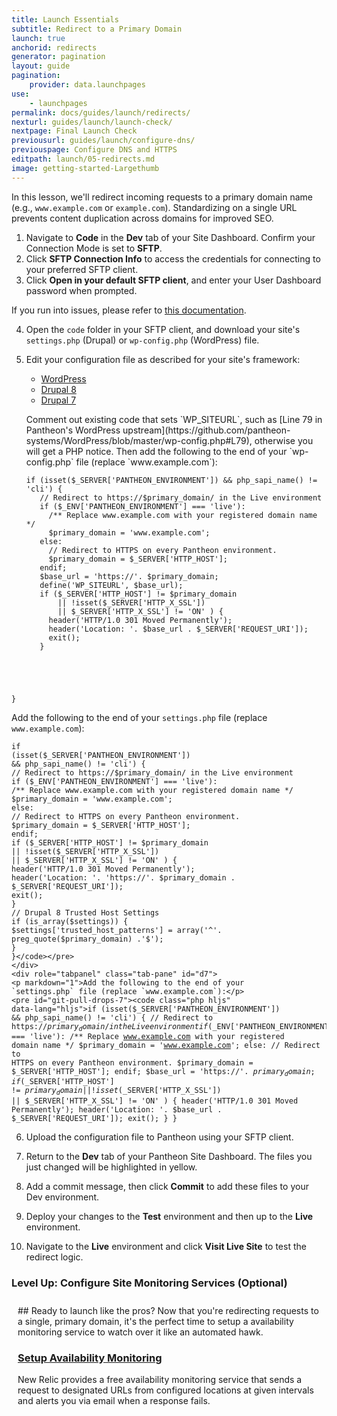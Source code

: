 ```yaml
---
title: Launch Essentials
subtitle: Redirect to a Primary Domain
launch: true
anchorid: redirects
generator: pagination
layout: guide
pagination:
    provider: data.launchpages
use:
    - launchpages
permalink: docs/guides/launch/redirects/
nexturl: guides/launch/launch-check/
nextpage: Final Launch Check
previousurl: guides/launch/configure-dns/
previouspage: Configure DNS and HTTPS
editpath: launch/05-redirects.md
image: getting-started-Largethumb
---
```

In this lesson, we'll redirect incoming requests to a primary domain name (e.g., `www.example.com` or `example.com`). Standardizing on a single URL prevents content duplication across domains for improved SEO.

1. Navigate to **<span class="glyphicons glyphicons-embed-close" aria-hidden="true"></span> Code** in the **<span class="glyphicons glyphicons-wrench" aria-hidden="true"></span> Dev** tab of your Site Dashboard. Confirm your Connection Mode is set to **SFTP**.
2. Click **<span class="glyphicons glyphicons-info-sign" aria-hidden="true"></span>  SFTP Connection Info** to access the credentials for connecting to your preferred SFTP client.
3. Click **Open in your default SFTP client**, and enter your User Dashboard password when prompted.

  If you run into issues, please refer to [this documentation](/docs/sftp/#sftp-connection-information).

4. Open the `code` folder in your SFTP client, and download your site's `settings.php` (Drupal) or `wp-config.php` (WordPress) file.
5. Edit your configuration file as described for your site's framework:

    <!-- Nav tabs -->
    <ul class="nav nav-tabs" role="tablist">
      <li id="wptab" role="presentation" class="active"><a href="#wp" aria-controls="wp" role="tab" data-toggle="tab">WordPress</a></li>
      <li id="d8tab" role="presentation"><a href="#d8" aria-controls="d8" role="tab" data-toggle="tab">Drupal 8</a></li>
      <li id="d7tab" role="presentation"><a href="#d7" aria-controls="d7" role="tab" data-toggle="tab">Drupal 7</a></li>
    </ul>

    <!-- Tab panes -->
    <div class="tab-content">
    <div role="tabpanel" class="tab-pane active" id="wp">
    <p markdown="1">Comment out existing code that sets `WP_SITEURL`, such as [Line 79 in Pantheon's WordPress upstream](https://github.com/pantheon-systems/WordPress/blob/master/wp-config.php#L79), otherwise you will get a PHP notice. Then add the following to the end of your `wp-config.php` file (replace `www.example.com`):</p>
    <pre id="git-pull-wp"><code class="php hljs" data-lang="hljs">if (isset($_SERVER['PANTHEON_ENVIRONMENT']) && php_sapi_name() != 'cli') {
      // Redirect to https://$primary_domain/ in the Live environment
      if ($_ENV['PANTHEON_ENVIRONMENT'] === 'live'):
        /** Replace www.example.com with your registered domain name */
        $primary_domain = 'www.example.com';
      else:
        // Redirect to HTTPS on every Pantheon environment.
        $primary_domain = $_SERVER['HTTP_HOST'];
      endif;
      $base_url = 'https://'. $primary_domain;
      define('WP_SITEURL', $base_url);
      if ($_SERVER['HTTP_HOST'] != $primary_domain
          || !isset($_SERVER['HTTP_X_SSL'])
          || $_SERVER['HTTP_X_SSL'] != 'ON' ) {
        header('HTTP/1.0 301 Moved Permanently');
        header('Location: '. $base_url . $_SERVER['REQUEST_URI']);
        exit();
      }
  }</code></pre>
    </div>
    <div role="tabpanel" class="tab-pane" id="d8">
    <p markdown="1">Add the following to the end of your `settings.php` file (replace `www.example.com`):</p>
    <pre id="git-pull-drops-8"><code class="php hljs" data-lang="hljs">if (isset($_SERVER['PANTHEON_ENVIRONMENT']) && php_sapi_name() != 'cli') {
      // Redirect to https://$primary_domain/ in the Live environment
      if ($_ENV['PANTHEON_ENVIRONMENT'] === 'live'):
        /** Replace www.example.com with your registered domain name */
        $primary_domain = 'www.example.com';
      else:
        // Redirect to HTTPS on every Pantheon environment.
        $primary_domain = $_SERVER['HTTP_HOST'];
      endif;
      if ($_SERVER['HTTP_HOST'] != $primary_domain
          || !isset($_SERVER['HTTP_X_SSL'])
          || $_SERVER['HTTP_X_SSL'] != 'ON' ) {
        header('HTTP/1.0 301 Moved Permanently');
        header('Location: '. 'https://'. $primary_domain . $_SERVER['REQUEST_URI']);
        exit();
      }
      // Drupal 8 Trusted Host Settings
      if (is_array($settings)) {
        $settings['trusted_host_patterns'] = array('^'. preg_quote($primary_domain) .'$');
      }
    }</code></pre>
    </div>
    <div role="tabpanel" class="tab-pane" id="d7">
    <p markdown="1">Add the following to the end of your `settings.php` file (replace `www.example.com`):</p>
    <pre id="git-pull-drops-7"><code class="php hljs" data-lang="hljs">if (isset($_SERVER['PANTHEON_ENVIRONMENT']) && php_sapi_name() != 'cli') {
      // Redirect to https://$primary_domain/ in the Live environment
      if ($_ENV['PANTHEON_ENVIRONMENT'] === 'live'):
        /** Replace www.example.com with your registered domain name */
        $primary_domain = 'www.example.com';
      else:
        // Redirect to HTTPS on every Pantheon environment.
        $primary_domain = $_SERVER['HTTP_HOST'];
      endif;
      $base_url = 'https://'. $primary_domain;
      if ($_SERVER['HTTP_HOST'] != $primary_domain
          || !isset($_SERVER['HTTP_X_SSL'])
          || $_SERVER['HTTP_X_SSL'] != 'ON' ) {
        header('HTTP/1.0 301 Moved Permanently');
        header('Location: '. $base_url . $_SERVER['REQUEST_URI']);
        exit();
      }
    }</code></pre>
    </div>
    </div>





6. Upload the configuration file to Pantheon using your SFTP client.

7. Return to the **<span class="glyphicons glyphicons-wrench" aria-hidden="true"></span> Dev** tab of your Pantheon Site Dashboard. The files you just changed will be highlighted in yellow.


8. Add a commit message, then click **Commit** to add these files to your Dev environment.

9. Deploy your changes to the **<span class="glyphicons glyphicons-equalizer" aria-hidden="true"></span> Test** environment and then up to the **<span class="glyphicons glyphicons-cardio" aria-hidden="true"></span> Live** environment.

10. Navigate to the **<span class="glyphicons glyphicons-cardio"></span> Live** environment and click **<span class="glyphicons glyphicons-new-window-alt"></span> Visit Live Site** to test the redirect logic.

<div class="panel panel-drop panel-guide" id="accordion">
  <div class="panel-heading panel-drop-heading">
    <a class="accordion-toggle panel-drop-title collapsed" data-toggle="collapse" data-parent="#accordion" data-proofer-ignore data-target="#host-specific1"><h3 class="panel-title panel-drop-title" style="cursor:pointer;"><i class="fa fa-graduation-cap" style="line-height:.9"></i> Level Up: Configure Site Monitoring Services  (Optional)</h3></a>
  </div>
  <div id="host-specific1" class="collapse" style="padding:10px;">
    <div markdown="1">
## Ready to launch like the pros?
Now that you're redirecting requests to a single, primary domain, it's the perfect time to setup a availability monitoring service to watch over it like an automated hawk.

### [Setup Availability Monitoring](/docs/new-relic/#configure-ping-monitors-for-availability)
New Relic provides a free availability monitoring service that sends a request to designated URLs from configured locations at given intervals and alerts you via email when a response fails.
    </div>
  </div>
</div>
